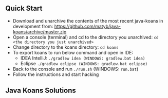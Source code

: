 ## Quick Start 
* Download and unarchive the contents of the most recent java-koans in development from:
https://github.com/matyb/java-koans/archive/master.zip
* Open a console (terminal) and cd to the directory you unarchived:
  ```cd <the directory you just unarchived>```
* Change directory to the koans directory: ```cd koans```
* To export koans to run below command and open in IDE:
    * IDEA IntelliJ: ```./gradlew idea (WINDOWS: gradlew.bat idea)```
    * Eclipse  ```./gradlew eclipse (WINDOWS: gradlew.bat eclipse)```
* Back to the console and run ```./run.sh```  (WINDOWS: ```run.bat```)
* Follow the instructions and start hacking

## Java Koans Solutions

